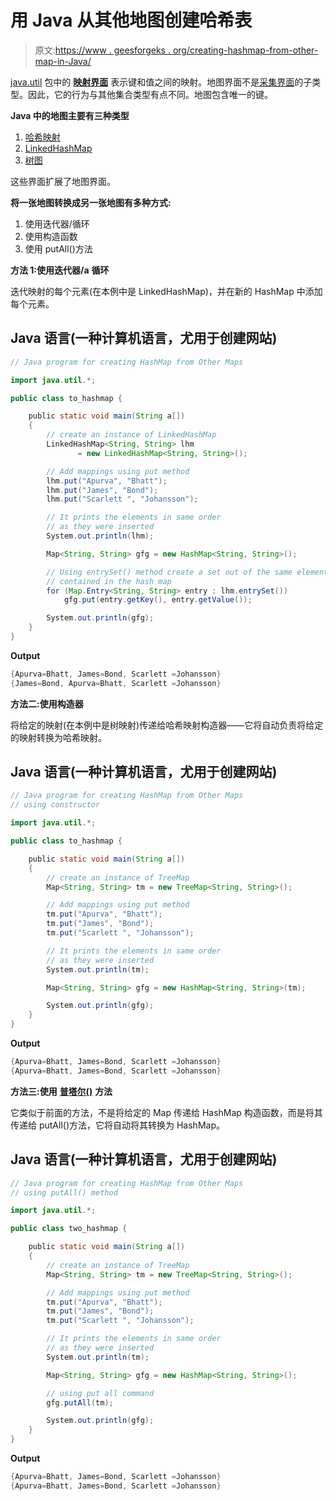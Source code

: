 # 用 Java 从其他地图创建哈希表

> 原文:[https://www . geesforgeks . org/creating-hashmap-from-other-map-in-Java/](https://www.geeksforgeeks.org/creating-hashmap-from-other-maps-in-java/)

[java.util](https://www.geeksforgeeks.org/java-util-package-java/) 包中的 [**映射界面**](https://www.geeksforgeeks.org/map-interface-java-examples/) 表示键和值之间的映射。地图界面不是[采集界面](https://www.geeksforgeeks.org/collections-in-java-2/)的子类型。因此，它的行为与其他集合类型有点不同。地图包含唯一的键。

**Java 中的地图主要有三种类型**

1.  [哈希映射](https://www.geeksforgeeks.org/java-util-hashmap-in-java-with-examples/#:~:text=HashMap%20is%20similar%20to%20the,you%20need%20to%20import%20java.)
2.  [LinkedHashMap](https://www.geeksforgeeks.org/linkedhashmap-class-java-examples/)
3.  [树图](https://www.geeksforgeeks.org/treemap-in-java/)

这些界面扩展了地图界面。

**将一张地图转换成另一张地图有多种方式:**

1.  使用迭代器/循环
2.  使用构造函数
3.  使用 putAll()方法

**方法 1:使用迭代器/a** **循环**

迭代映射的每个元素(在本例中是 LinkedHashMap)，并在新的 HashMap 中添加每个元素。

## Java 语言(一种计算机语言，尤用于创建网站)

```java
// Java program for creating HashMap from Other Maps

import java.util.*;

public class to_hashmap {

    public static void main(String a[])
    {
        // create an instance of LinkedHashMap
        LinkedHashMap<String, String> lhm
               = new LinkedHashMap<String, String>();

        // Add mappings using put method
        lhm.put("Apurva", "Bhatt");
        lhm.put("James", "Bond");
        lhm.put("Scarlett ", "Johansson");

        // It prints the elements in same order
        // as they were inserted
        System.out.println(lhm);

        Map<String, String> gfg = new HashMap<String, String>();

        // Using entrySet() method create a set out of the same elements
        // contained in the hash map
        for (Map.Entry<String, String> entry : lhm.entrySet())
            gfg.put(entry.getKey(), entry.getValue());

        System.out.println(gfg);
    }
}
```

**Output**

```java
{Apurva=Bhatt, James=Bond, Scarlett =Johansson}
{James=Bond, Apurva=Bhatt, Scarlett =Johansson}
```

**方法二:使用构造器**

将给定的映射(在本例中是树映射)传递给哈希映射构造器——它将自动负责将给定的映射转换为哈希映射。

## Java 语言(一种计算机语言，尤用于创建网站)

```java
// Java program for creating HashMap from Other Maps
// using constructor

import java.util.*;

public class to_hashmap {

    public static void main(String a[])
    {
        // create an instance of TreeMap
        Map<String, String> tm = new TreeMap<String, String>();

        // Add mappings using put method
        tm.put("Apurva", "Bhatt");
        tm.put("James", "Bond");
        tm.put("Scarlett ", "Johansson");

        // It prints the elements in same order
        // as they were inserted
        System.out.println(tm);

        Map<String, String> gfg = new HashMap<String, String>(tm);

        System.out.println(gfg);
    }
}
```

**Output**

```java
{Apurva=Bhatt, James=Bond, Scarlett =Johansson}
{Apurva=Bhatt, James=Bond, Scarlett =Johansson}
```

**方法三:使用** [**普塔尔()**](https://www.geeksforgeeks.org/hashmap-putall-method-in-java/#:~:text=putAll()%20is%20an%20inbuilt,from%20one%20map%20into%20another.&text=Parameters%3A%20The%20method%20takes%20one,we%20want%20to%20copy%20from.) **方法**

它类似于前面的方法，不是将给定的 Map 传递给 HashMap 构造函数，而是将其传递给 putAll()方法，它将自动将其转换为 HashMap。

## Java 语言(一种计算机语言，尤用于创建网站)

```java
// Java program for creating HashMap from Other Maps
// using putAll() method

import java.util.*;

public class two_hashmap {

    public static void main(String a[])
    {
        // create an instance of TreeMap
        Map<String, String> tm = new TreeMap<String, String>();

        // Add mappings using put method
        tm.put("Apurva", "Bhatt");
        tm.put("James", "Bond");
        tm.put("Scarlett ", "Johansson");

        // It prints the elements in same order
        // as they were inserted
        System.out.println(tm);

        Map<String, String> gfg = new HashMap<String, String>();

        // using put all command
        gfg.putAll(tm);

        System.out.println(gfg);
    }
}
```

**Output**

```java
{Apurva=Bhatt, James=Bond, Scarlett =Johansson}
{Apurva=Bhatt, James=Bond, Scarlett =Johansson}
```